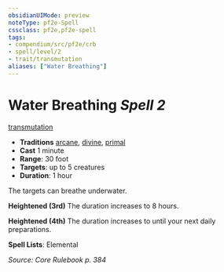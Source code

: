 ```yaml
---
obsidianUIMode: preview
noteType: pf2e-Spell
cssclass: pf2e,pf2e-spell
tags:
- compendium/src/pf2e/crb
- spell/level/2
- trait/transmutation
aliases: ["Water Breathing"]
---
```

# Water Breathing *Spell 2*   
[transmutation](rules/traits/transmutation.md "Transmutation School Trait")  

- **Traditions** [arcane](rules/traits/arcane.md "Arcane Tradition Trait"), [divine](rules/traits/divine.md "Divine Tradition Trait"), [primal](rules/traits/primal.md "Primal Tradition Trait")
- **Cast** 1 minute 
- **Range**: 30 foot
- **Targets**: up to 5 creatures
- **Duration**: 1 hour

The targets can breathe underwater.

**Heightened (3rd)** The duration increases to 8 hours.

**Heightened (4th)** The duration increases to until your next daily preparations.

**Spell Lists**: Elemental

*Source: Core Rulebook p. 384*